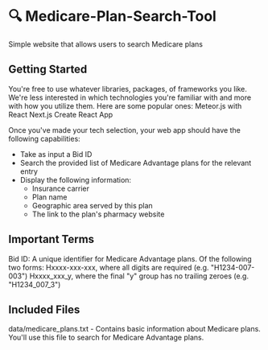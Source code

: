 # 🔍 Medicare-Plan-Search-Tool
Simple website that allows users to search Medicare plans

## Getting Started
You're free to use whatever libraries, packages, of frameworks you like. We're less interested in which technologies you're familiar with and more with how you utilize them. Here are some popular ones:
Meteor.js with React
Next.js
Create React App

Once you've made your tech selection, your web app should have the following capabilities:
  * Take as input a Bid ID
  * Search the provided list of Medicare Advantage plans for the relevant entry
  * Display the following information:
    * Insurance carrier
    * Plan name
    * Geographic area served by this plan
    * The link to the plan's pharmacy website

## Important Terms
Bid ID: A unique identifier for Medicare Advantage plans. Of the following two forms:
Hxxxx-xxx-xxx, where all digits are required (e.g. "H1234-007-003")
Hxxxx_xxx_y, where the final "y" group has no trailing zeroes (e.g. "H1234_007_3")

## Included Files
data/medicare_plans.txt - Contains basic information about Medicare plans. You'll use this file to search for Medicare Advantage plans.

